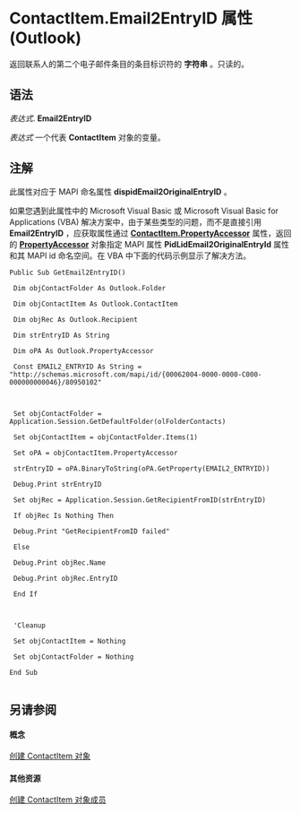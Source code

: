 
# ContactItem.Email2EntryID 属性 (Outlook)

返回联系人的第二个电子邮件条目的条目标识符的 **字符串** 。只读的。


## 语法

 _表达式_. **Email2EntryID**

 _表达式_ 一个代表 **ContactItem** 对象的变量。


## 注解

此属性对应于 MAPI 命名属性 **dispidEmail2OriginalEntryID** 。

如果您遇到此属性中的 Microsoft Visual Basic 或 Microsoft Visual Basic for Applications (VBA) 解决方案中，由于某些类型的问题，而不是直接引用 **Email2EntryID** ，应获取属性通过 **[ContactItem.PropertyAccessor](e69b37ce-1d3c-7cef-591c-83e12c76733c.md)** 属性，返回的 **[PropertyAccessor](2fc91e13-703c-3ec9-9066-ffee7144306c.md)** 对象指定 MAPI 属性 **PidLidEmail2OriginalEntryId** 属性和其 MAPI id 命名空间。在 VBA 中下面的代码示例显示了解决方法。




```
Public Sub GetEmail2EntryID() 
 
 Dim objContactFolder As Outlook.Folder 
 
 Dim objContactItem As Outlook.ContactItem 
 
 Dim objRec As Outlook.Recipient 
 
 Dim strEntryID As String 
 
 Dim oPA As Outlook.PropertyAccessor 
 
 Const EMAIL2_ENTRYID As String = "http://schemas.microsoft.com/mapi/id/{00062004-0000-0000-C000-000000000046}/80950102" 
 
 
 
 Set objContactFolder = Application.Session.GetDefaultFolder(olFolderContacts) 
 
 Set objContactItem = objContactFolder.Items(1) 
 
 Set oPA = objContactItem.PropertyAccessor 
 
 strEntryID = oPA.BinaryToString(oPA.GetProperty(EMAIL2_ENTRYID)) 
 
 Debug.Print strEntryID 
 
 Set objRec = Application.Session.GetRecipientFromID(strEntryID) 
 
 If objRec Is Nothing Then 
 
 Debug.Print "GetRecipientFromID failed" 
 
 Else 
 
 Debug.Print objRec.Name 
 
 Debug.Print objRec.EntryID 
 
 End If 
 
 
 
 'Cleanup 
 
 Set objContactItem = Nothing 
 
 Set objContactFolder = Nothing 
 
End Sub 
 

```


## 另请参阅


#### 概念


[创建 ContactItem 对象](8e32093c-a678-f1fd-3f35-c2d8994d166f.md)
#### 其他资源


[创建 ContactItem 对象成员](a8b13369-4c87-02aa-e62a-1f3067e559fa.md)